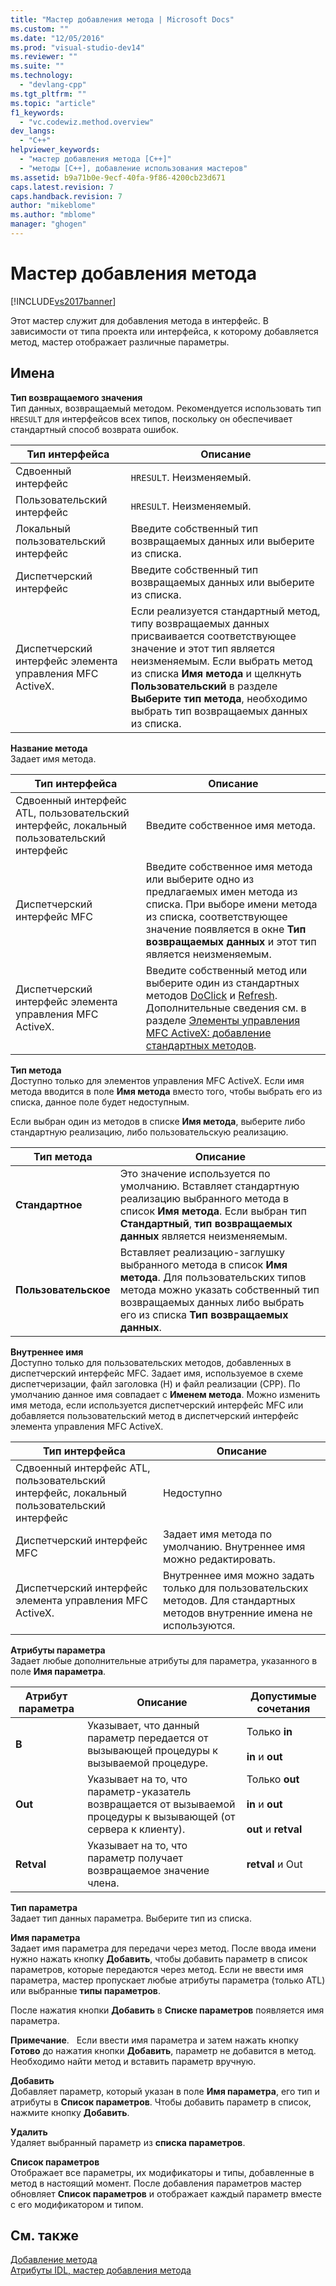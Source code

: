 ```yaml
---
title: "Мастер добавления метода | Microsoft Docs"
ms.custom: ""
ms.date: "12/05/2016"
ms.prod: "visual-studio-dev14"
ms.reviewer: ""
ms.suite: ""
ms.technology: 
  - "devlang-cpp"
ms.tgt_pltfrm: ""
ms.topic: "article"
f1_keywords: 
  - "vc.codewiz.method.overview"
dev_langs: 
  - "C++"
helpviewer_keywords: 
  - "мастер добавления метода [C++]"
  - "методы [C++], добавление использования мастеров"
ms.assetid: b9a71b0e-9ecf-40fa-9f86-4200cb23d671
caps.latest.revision: 7
caps.handback.revision: 7
author: "mikeblome"
ms.author: "mblome"
manager: "ghogen"
---
```

# Мастер добавления метода
[!INCLUDE[vs2017banner](../assembler/inline/includes/vs2017banner.md)]

Этот мастер служит для добавления метода в интерфейс.  В зависимости от типа проекта или интерфейса, к которому добавляется метод, мастер отображает различные параметры.  
  
## Имена  
 **Тип возвращаемого значения**  
 Тип данных, возвращаемый методом.  Рекомендуется использовать тип `HRESULT` для интерфейсов всех типов, поскольку он обеспечивает стандартный способ возврата ошибок.  
  
|Тип интерфейса|Описание|  
|--------------------|--------------|  
|Сдвоенный интерфейс|`HRESULT`.  Неизменяемый.|  
|Пользовательский интерфейс|`HRESULT`.  Неизменяемый.|  
|Локальный пользовательский интерфейс|Введите собственный тип возвращаемых данных или выберите из списка.|  
|Диспетчерский интерфейс|Введите собственный тип возвращаемых данных или выберите из списка.|  
|Диспетчерский интерфейс элемента управления MFC ActiveX.|Если реализуется стандартный метод, типу возвращаемых данных присваивается соответствующее значение и этот тип является неизменяемым.  Если выбрать метод из списка **Имя метода** и щелкнуть **Пользовательский** в разделе **Выберите тип метода**, необходимо выбрать тип возвращаемых данных из списка.|  
  
 **Название метода**  
 Задает имя метода.  
  
|Тип интерфейса|Описание|  
|--------------------|--------------|  
|Сдвоенный интерфейс ATL, пользовательский интерфейс, локальный пользовательский интерфейс|Введите собственное имя метода.|  
|Диспетчерский интерфейс MFC|Введите собственное имя метода или выберите одно из предлагаемых имен метода из списка.  При выборе имени метода из списка, соответствующее значение появляется в окне **Тип возвращаемых данных** и этот тип является неизменяемым.|  
|Диспетчерский интерфейс элемента управления MFC ActiveX.|Введите собственный метод или выберите один из стандартных методов [DoClick](../Topic/COleControl::DoClick.md) и [Refresh](../Topic/COleControl::Refresh.md).  Дополнительные сведения см. в разделе [Элементы управления MFC ActiveX: добавление стандартных методов](../mfc/mfc-activex-controls-adding-stock-methods.md).|  
  
 **Тип метода**  
 Доступно только для элементов управления MFC ActiveX.  Если имя метода вводится в поле **Имя метода** вместо того, чтобы выбрать его из списка, данное поле будет недоступным.  
  
 Если выбран один из методов в списке **Имя метода**, выберите либо стандартную реализацию, либо пользовательскую реализацию.  
  
|Тип метода|Описание|  
|----------------|--------------|  
|**Стандартное**|Это значение используется по умолчанию.  Вставляет стандартную реализацию выбранного метода в список **Имя метода**.  Если выбран тип **Стандартный**, **тип возвращаемых данных** является неизменяемым.|  
|**Пользовательское**|Вставляет реализацию\-заглушку выбранного метода в список **Имя метода**.  Для пользовательских типов метода можно указать собственный тип возвращаемых данных либо выбрать его из списка **Тип возвращаемых данных**.|  
  
 **Внутреннее имя**  
 Доступно только для пользовательских методов, добавленных в диспетчерский интерфейс MFC.  Задает имя, используемое в схеме диспетчеризации, файл заголовка \(H\) и файл реализации \(CPP\).  По умолчанию данное имя совпадает с **Именем метода**.  Можно изменить имя метода, если используется диспетчерский интерфейс MFC или добавляется пользовательский метод в диспетчерский интерфейс элемента управления MFC ActiveX.  
  
|Тип интерфейса|Описание|  
|--------------------|--------------|  
|Сдвоенный интерфейс ATL, пользовательский интерфейс, локальный пользовательский интерфейс|Недоступно|  
|Диспетчерский интерфейс MFC|Задает имя метода по умолчанию.  Внутреннее имя можно редактировать.|  
|Диспетчерский интерфейс элемента управления MFC ActiveX.|Внутреннее имя можно задать только для пользовательских методов.  Для стандартных методов внутренние имена не используются.|  
  
 **Атрибуты параметра**  
 Задает любые дополнительные атрибуты для параметра, указанного в поле **Имя параметра**.  
  
|Атрибут параметра|Описание|Допустимые сочетания|  
|-----------------------|--------------|--------------------------|  
|**В**|Указывает, что данный параметр передается от вызывающей процедуры к вызываемой процедуре.|Только **in**<br /><br /> **in** и **out**|  
|**Out**|Указывает на то, что параметр\-указатель возвращается от вызываемой процедуры к вызывающей \(от сервера к клиенту\).|Только **out**<br /><br /> **in** и **out**<br /><br /> **out** и **retval**|  
|**Retval**|Указывает на то, что параметр получает возвращаемое значение члена.|**retval** и Out|  
  
 **Тип параметра**  
 Задает тип данных параметра.  Выберите тип из списка.  
  
 **Имя параметра**  
 Задает имя параметра для передачи через метод.  После ввода имени нужно нажать кнопку **Добавить**, чтобы добавить параметр в список параметров, которые передаются через метод.  Если не ввести имя параметра, мастер пропускает любые атрибуты параметра \(только ATL\) или выбранные **типы параметров**.  
  
 После нажатия кнопки **Добавить** в **Списке параметров** появляется имя параметра.  
  
 **Примечание**.   Если ввести имя параметра и затем нажать кнопку **Готово** до нажатия кнопки **Добавить**, параметр не добавится в метод.  Необходимо найти метод и вставить параметр вручную.  
  
 **Добавить**  
 Добавляет параметр, который указан в поле **Имя параметра**, его тип и атрибуты в **Список параметров**.  Чтобы добавить параметр в список, нажмите кнопку **Добавить**.  
  
 **Удалить**  
 Удаляет выбранный параметр из **списка параметров**.  
  
 **Список параметров**  
 Отображает все параметры, их модификаторы и типы, добавленные в метод в настоящий момент.  После добавления параметров мастер обновляет **Список параметров** и отображает каждый параметр вместе с его модификатором и типом.  
  
## См. также  
 [Добавление метода](../ide/adding-a-method-visual-cpp.md)   
 [Атрибуты IDL, мастер добавления метода](../ide/idl-attributes-add-method-wizard.md)